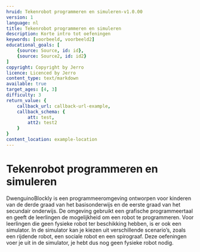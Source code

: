 ```yaml
---
hruid: Tekenrobot programmeren en simuleren-v1.0.00
version: 1
language: nl
title: Tekenrobot programmeren en simuleren
description: Korte intro tot oefeningen
keywords: [voorbeeld, voorbeeld2]
educational_goals: [
    {source: Source, id: id}, 
    {source: Source2, id: id2}
]
copyright: Copyright by Jerro
licence: Licenced by Jerro
content_type: text/markdown
available: true
target_ages: [4, 3]
difficulty: 3
return_value: {
    callback_url: callback-url-example,
    callback_schema: {
        att: test,
        att2: test2
    }
}
content_location: example-location
---
```


# Tekenrobot programmeren en simuleren

DwenguinoBlockly is een programmeeromgeving ontworpen voor kinderen van de derde graad van het basisonderwijs en de eerste graad van het secundair onderwijs. De omgeving gebruikt een grafische programmeertaal en geeft de leerlingen de mogelijkheid om een robot te programmeren. Voor leerlingen die geen fysieke robot ter beschikking hebben, is er ook een simulator. In de simulator kan je kiezen uit verschillende scenario’s, zoals een rijdende robot, een sociale robot en een spirograaf. Deze oefeningen voer je uit in de simulator, je hebt dus nog geen fysieke robot nodig. 
